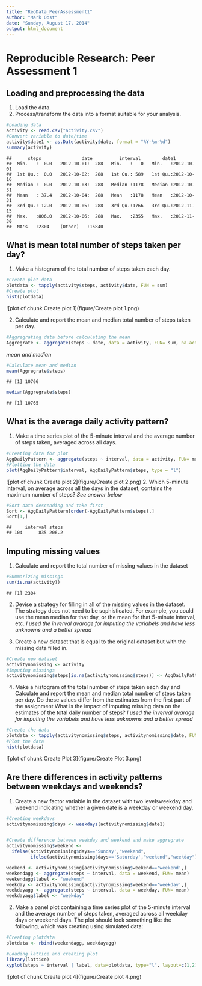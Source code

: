 ```yaml
---
title: "ReoData_PeerAssessment1"
author: "Mark Oost"
date: "Sunday, August 17, 2014"
output: html_document
---
```


# Reproducible Research: Peer Assessment 1


## Loading and preprocessing the data
1. Load the data.
2. Process/transform the data into a format suitable for your analysis.



```r
#Loading data
activity <- read.csv("activity.csv")
#Convert variable to date/time
activity$date1 <- as.Date(activity$date, format = "%Y-%m-%d")
summary(activity)
```

```
##      steps               date          interval        date1           
##  Min.   :  0.0   2012-10-01:  288   Min.   :   0   Min.   :2012-10-01  
##  1st Qu.:  0.0   2012-10-02:  288   1st Qu.: 589   1st Qu.:2012-10-16  
##  Median :  0.0   2012-10-03:  288   Median :1178   Median :2012-10-31  
##  Mean   : 37.4   2012-10-04:  288   Mean   :1178   Mean   :2012-10-31  
##  3rd Qu.: 12.0   2012-10-05:  288   3rd Qu.:1766   3rd Qu.:2012-11-15  
##  Max.   :806.0   2012-10-06:  288   Max.   :2355   Max.   :2012-11-30  
##  NA's   :2304    (Other)   :15840
```

## What is mean total number of steps taken per day?
1. Make a histogram of the total number of steps taken each day.



```r
#Create plot data
plotdata <- tapply(activity$steps, activity$date, FUN = sum)
#Create plot
hist(plotdata)
```

![plot of chunk Create plot 1](figure/Create plot 1.png) 

2. Calculate and report the mean and median total number of steps taken per day.



```r
#Aggregrating data before calculating the mean
Aggregrate <- aggregate(steps ~ date, data = activity, FUN= sum, na.action = na.omit )
```

*mean and median*


```r
#Calculate mean and median
mean(Aggregrate$steps)
```

```
## [1] 10766
```


```r
median(Aggregrate$steps)
```

```
## [1] 10765
```


## What is the average daily activity pattern?
1. Make a time series plot of the 5-minute interval and the average number of steps taken, averaged across all days.



```r
#Creating data for plot
AggDailyPattern <- aggregate(steps ~ interval, data = activity, FUN= mean, na.action = na.omit )
#Plotting the data
plot(AggDailyPattern$interval, AggDailyPattern$steps, type = "l")
```

![plot of chunk Create plot 2](figure/Create plot 2.png) 
2. Which 5-minute interval, on average across all the days in the dataset, contains the maximum number of steps?
*See answer below*



```r
#Sort data descending and take first
Sort <- AggDailyPattern[order(-AggDailyPattern$steps),]
Sort[1,]
```

```
##     interval steps
## 104      835 206.2
```

## Imputing missing values

1. Calculate and report the total number of missing values in the dataset



```r
#SUmmarizing missings
sum(is.na(activity))
```

```
## [1] 2304
```

2. Devise a strategy for filling in all of the missing values in the dataset. The strategy does not need to be sophisticated. For example, you could use the mean median for that day, or the mean for that 5-minute interval, etc.
*I used the inverval avarage for imputing the variabels and have less unknowns and a better spread*

3. Create a new dataset that is equal to the original dataset but with the missing data filled in.



```r
#Create new dataset
activitynomissing <- activity
#Imputing missings
activitynomissing$steps[is.na(activitynomissing$steps)] <- AggDailyPattern$steps
```

4. Make a histogram of the total number of steps taken each day and Calculate and report the mean and median total number of steps taken per day. Do these values differ from the estimates from the first part of the assignment What is the impact of imputing missing data on the estimates of the total daily number of steps?
*I used the inverval avarage for imputing the variabels and have less unknowns and a better spread*



```r
#Create the data
plotdata <- tapply(activitynomissing$steps, activitynomissing$date, FUN = sum)
#Plot the data
hist(plotdata)
```

![plot of chunk Create Plot 3](figure/Create Plot 3.png) 

## Are there differences in activity patterns between weekdays and weekends?

1. Create a new factor variable in the dataset with two levelsweekday and weekend indicating whether a given date is a weekday or weekend day.



```r
#Creating weekdays
activitynomissing$days <- weekdays(activitynomissing$date1)


#Create difference between weekday and weekend and make aggregrate
activitynomissing$weekend <- 
  ifelse(activitynomissing$days=='Sunday',"weekend",
         ifelse(activitynomissing$days=='Saturday',"weekend","weekday"))

weekend <- activitynomissing[activitynomissing$weekend=='weekend',]
weekendagg <- aggregate(steps ~ interval, data = weekend, FUN= mean)
weekendagg$label <- "weekend"
weekday <- activitynomissing[activitynomissing$weekend=='weekday',]
weekdayagg <- aggregate(steps ~ interval, data = weekday, FUN= mean)
weekdayagg$label <- "weekday"
```

2. Make a panel plot containing a time series plot of the 5-minute interval and the average number of steps taken, averaged across all weekday days or weekend days. The plot should look something like the following, which was creating using simulated data:



```r
#Creating plotdata
plotdata <- rbind(weekendagg, weekdayagg)

#Loading lattice and creating plot
library(lattice)
xyplot(steps ~ interval | label, data=plotdata, type="l", layout=c(1,2))
```

![plot of chunk Create plot 4](figure/Create plot 4.png) 
